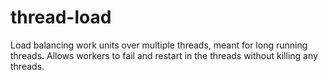 thread-load
===========

Load balancing work units over multiple threads, meant for long running threads. Allows workers to fail and restart in the threads without killing any threads.
